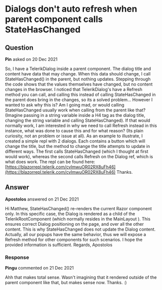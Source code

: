 # Dialogs don't auto refresh when parent component calls StateHasChanged

## Question

**Pin** asked on 20 Dec 2021

So, I have a TelerikDialog inside a parent component. The dialog title and content have data that may change. When this data should change, I call StateHasChanged() in the parent, but nothing updates. Stepping through the code shows that the values themselves have changed, but no content changes in the browser. I noticed that TelerikDialog's have a Refresh method you can call, and calling this instead of calling StateHasChanged in the parent does bring in the changes, so its a solved problem... However I wanted to ask why this is? Am I going mad, or would calling StateHasChanged usually work when calling from the parent like that? (Imagine passing in a string variable inside a H4 tag as the dialog title, changing the string variable and calling StateHasChanged). If that would normally work, I am interested in why we need to call Refresh instead in this instance, what was done to cause this and for what reason? (Its plain curiosity, not an problem or issue at all). As an example to illustrate, I created a simple repl with 2 dialogs. Each contains a button which will change the title, but the method to change the title attempts to update in different ways. The first calls StateHasChanged (which I thought at first would work), whereas the second calls Refresh on the Dialog ref, which is what does work. The repl can be found here: [https://blazorrepl.telerik.com/cvlmwuOR02RX8uFh46](https://blazorrepl.telerik.com/cvlmwuOR02RX8uFh46) Thanks.

## Answer

**Apostolos** answered on 21 Dec 2021

Hi Matthew, StateHasChanged() re-renders the current Razor component only. In this specific case, the Dialog is rendered as a child of the TelerikRootComponent (which normally resides in the MainLayout ). This ensures correct Dialog positioning on the page, and over all the other content. This is why StateHasChanged does not update the Dialog content. Actually, all our popups have the same behavior, thus we will expose a Refresh method for other components for such scenarios. I hope the provided information is sufficient. Regards, Apostolos

### Response

**Pingu** commented on 21 Dec 2021

Ahh that makes total sense. Wasn't imagining that it rendered outside of the parent component like that, but makes sense now. Thanks. :)
